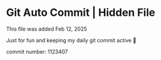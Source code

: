 # Git Auto Commit | Hidden File

This file was added Feb 12, 2025

Just for fun and keeping my daily git commit active 🤪

commit number: 1123407
